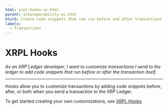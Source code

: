 ```yaml
---
html: xrpl-hooks-uc.html
parent: interoperability-uc.html
blurb: Create code snippets that can run before and after transactions sent to the XRP Ledger.
labels:
  - Transactions
---
```

# XRPL Hooks

_As an XRP Ledger developer, I want to customize transactions I send to the ledger to add code snippets that run before or after the transaction itself._

---

Hooks allow you to customize transactions by adding code snippets before, after, or both when you send a transaction to the XRP Ledger.

To get started creating your own customizations, see [XRPL Hooks](https://hooks-testnet-v2.xrpl-labs.com/)